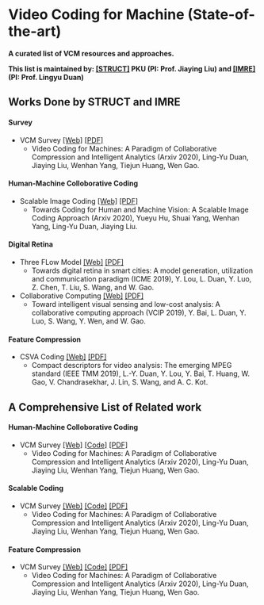 # Video Coding for Machine (State-of-the-art)

**A curated list of VCM resources and approaches.**

**This list is maintained by: [[STRUCT]](http://www.icst.pku.edu.cn/struct/struct.html) PKU (PI: Prof. Jiaying Liu) and [[IMRE]](http://imre.idm.pku.edu.cn/index.html) (PI: Prof. Lingyu Duan)**

## Works Done by STRUCT and IMRE
#### Survey
 * VCM Survey [[Web]]() [[PDF]]()
   * Video Coding for Machines: A Paradigm of Collaborative Compression and Intelligent Analytics (Arxiv 2020), Ling-Yu Duan, Jiaying Liu, Wenhan Yang, Tiejun Huang, Wen Gao.

#### Human-Machine Colloborative Coding
 * Scalable Image Coding [[Web]](https://williamyang1991.github.io/projects/VCM-Face/) [[PDF]]()
   * Towards Coding for Human and Machine Vision: A Scalable Image Coding Approach (Arxiv 2020), Yueyu Hu, Shuai Yang, Wenhan Yang, Ling-Yu Duan, Jiaying Liu.

#### Digital Retina
 * Three FLow Model [[Web]]() [[PDF]]()
   * Towards digital retina in smart cities: A model generation, utilization and communication paradigm (ICME 2019), Y. Lou, L. Duan, Y. Luo, Z. Chen, T. Liu, S. Wang, and W. Gao.
 * Collaborative Computing  [[Web]]() [[PDF]]()
   * Toward intelligent visual sensing and low-cost analysis: A collaborative computing approach (VCIP 2019), Y. Bai, L. Duan, Y. Luo, S. Wang, Y. Wen, and W. Gao.

#### Feature Compression
 * CSVA Coding [[Web]](https://williamyang1991.github.io/projects/VCM-Face/) [[PDF]]()
   * Compact descriptors for video analysis: The emerging MPEG standard (IEEE TMM 2019), L.-Y. Duan, Y. Lou, Y. Bai, T. Huang, W. Gao, V. Chandrasekhar, J. Lin, S. Wang, and A. C. Kot.


## A Comprehensive List of Related work
#### Human-Machine Colloborative Coding
 * VCM Survey [[Web]]() [[Code]]() [[PDF]]()
   * Video Coding for Machines: A Paradigm of Collaborative Compression and Intelligent Analytics (Arxiv 2020), Ling-Yu Duan, Jiaying Liu, Wenhan Yang, Tiejun Huang, Wen Gao.

#### Scalable Coding
 * VCM Survey [[Web]]() [[Code]]() [[PDF]]()
   * Video Coding for Machines: A Paradigm of Collaborative Compression and Intelligent Analytics (Arxiv 2020), Ling-Yu Duan, Jiaying Liu, Wenhan Yang, Tiejun Huang, Wen Gao.

#### Feature Compression
 * VCM Survey [[Web]]() [[Code]]() [[PDF]]()
   * Video Coding for Machines: A Paradigm of Collaborative Compression and Intelligent Analytics (Arxiv 2020), Ling-Yu Duan, Jiaying Liu, Wenhan Yang, Tiejun Huang, Wen Gao.
